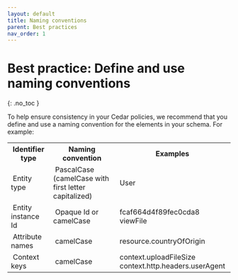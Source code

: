 ```yaml
---
layout: default
title: Naming conventions
parent: Best practices
nav_order: 1
---
```


# Best practice: Define and use naming conventions

{: .no_toc }

To help ensure consistency in your Cedar policies, we recommend that you define and use a naming convention for the elements in your schema. For example:

<table>
    <tr>
        <th>Identifier type</th>
        <th>Naming convention</th>
        <th>Examples</th>
    </tr>
    <tr>
        <td>&nbsp;Entity type&nbsp;</td>
        <td>&nbsp;PascalCase (camelCase with first letter capitalized)&nbsp;</td>
        <td>&nbsp;User&nbsp;</td>
    </tr>
    <tr>
        <td>&nbsp;Entity instance Id&nbsp;</td>
        <td>&nbsp;Opaque Id or camelCase&nbsp;</td>
        <td>&nbsp;fcaf664d4f89fec0cda8&nbsp;<br/>&nbsp;viewFile</td>
    </tr>
    <tr>
        <td>&nbsp;Attribute names&nbsp;</td>
        <td>&nbsp;camelCase&nbsp;</td>
        <td>&nbsp;resource.countryOfOrigin&nbsp;</td>
    </tr>
    <tr>
        <td>&nbsp;Context keys&nbsp;</td>
        <td>&nbsp;camelCase&nbsp;</td>
        <td>&nbsp;context.uploadFileSize&nbsp;<br/>&nbsp;context.http.headers.userAgent&nbsp;</td>
    </tr>
</table>
